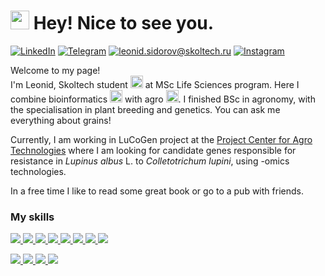 <h1><img src="https://emojis.slackmojis.com/emojis/images/1531849430/4246/blob-sunglasses.gif?1531849430" width="30"/> Hey! Nice to see you.</h1>

[![LinkedIn](https://img.shields.io/badge/LinkedIn--brightgreen?style=social&logo=LinkedIn)](https://www.linkedin.com/in/leonid-sidorov-ba7ba821b)
[![Telegram](https://img.shields.io/badge/Telegram--brightgreen?style=social&logo=Telegram)](https://t.me/lesidon)
[![leonid.sidorov@skoltech.ru](https://img.shields.io/badge/leonid.sidorov@skoltech.ru--brightgreen?style=social&logo=gmail)](mailto:leonid.sidorov@skoltech.ru)
[![Instagram](https://img.shields.io/badge/Instagram--brightgreen?style=social&logo=Instagram)](https://www.instagram.com/lesidon/)


<p> Welcome to my page! </br> I'm Leonid, Skoltech student <a href="https://skoltech.ru"><img src="https://colab.ws/storage/images/resized/LqUPG0Ipu7ZHhte9r4gFTTptxQfmb37QHBQlKGJe_large.jpg" width="20"></a> at MSc Life Sciences program. Here I combine bioinformatics <img src="https://user-images.githubusercontent.com/122889154/224551218-b3f6b27d-e21e-4843-9f00-69a25077a577.png" width="20"> with agro <img src="https://cdn-icons-png.flaticon.com/512/263/263910.png" width="20">. I finished BSc in agronomy, with the specialisation in plant breeding and genetics. You can ask me everything about grains! </p>
<p>Currently, I am working in LuCoGen project at the <a href='https://agro.skoltech.ru/'>Project Center for Agro Technologies</a> where I am looking for candidate genes responsible for resistance in <i>Lupinus albus </i> L. to <i>Colletotrichum lupini</i>, using -omics technologies. 

<p>In a free time I like to read some great book or go to a pub with friends.</p>

<h3>My skills</h3>

<p align="left">
   <a 
    href="https://code.visualstudio.com/" 
    target="_blank" rel="noreferrer"> 
    <img
        src="https://img.shields.io/badge/Python-FFD43B?style=for-the-badge&logo=python&logoColor=blue"
    /> 
 </a> 
      <a 
    href="https://code.visualstudio.com/" 
    target="_blank" rel="noreferrer"> 
    <img
        src="https://img.shields.io/badge/GNU%20Bash-4EAA25?style=for-the-badge&logo=GNU%20Bash&logoColor=white"
    /> 
 </a> 
 <a 
    href="https://code.visualstudio.com/" 
    target="_blank" rel="noreferrer"> 
    <img
        src="https://img.shields.io/badge/R-276DC3?style=for-the-badge&logo=r&logoColor=white"
    /> 
 </a>
   <a 
    href="https://code.visualstudio.com/" 
    target="_blank" rel="noreferrer"> 
    <img
        src="https://img.shields.io/badge/LaTeX-47A141?style=for-the-badge&logo=LaTeX&logoColor=white"
    /> 
 </a> 
 <a 
    href="https://code.visualstudio.com/" 
    target="_blank" rel="noreferrer"> 
    <img
        src="https://img.shields.io/badge/PyCharm-000000.svg?&style=for-the-badge&logo=PyCharm&logoColor=white"
    /> 
 </a> 
  <a 
    href="https://code.visualstudio.com/" 
    target="_blank" rel="noreferrer"> 
    <img
        src="https://img.shields.io/badge/Colab-F9AB00?style=for-the-badge&logo=googlecolab&color=525252"
    /> 
 </a> 
  <a 
    href="https://code.visualstudio.com/" 
    target="_blank" rel="noreferrer"> 
    <img
        src="https://img.shields.io/badge/RStudio-75AADB?style=for-the-badge&logo=RStudio&logoColor=white"
    /> 
 </a> 
     <a 
    href="https://code.visualstudio.com/" 
    target="_blank" rel="noreferrer"> 
    <img
        src="https://img.shields.io/badge/Overleaf-47A141?style=for-the-badge&logo=Overleaf&logoColor=white"
    /> 
 </a> 

   <a 
    href="https://code.visualstudio.com/" 
    target="_blank" rel="noreferrer"> 
    <img
        src="https://img.shields.io/badge/Pandas-2C2D72?style=for-the-badge&logo=pandas&logoColor=white"
    /> 
 </a> 
   <a 
    href="https://code.visualstudio.com/" 
    target="_blank" rel="noreferrer"> 
    <img
        src="https://img.shields.io/badge/Numpy-777BB4?style=for-the-badge&logo=numpy&logoColor=white"
    /> 
 </a> 
   <a 
    href="https://code.visualstudio.com/" 
    target="_blank" rel="noreferrer"> 
    <img
        src="https://img.shields.io/badge/Notion-000000?style=for-the-badge&logo=notion&logoColor=white"
    /> 
 </a> 
    <a 
    href="https://code.visualstudio.com/" 
    target="_blank" rel="noreferrer"> 
    <img
        src="https://img.shields.io/badge/Ubuntu-E95420?style=for-the-badge&logo=ubuntu&logoColor=white"
    /> 
 </a> 
